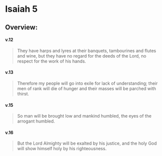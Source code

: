 # Isaiah 5

## Overview:



#### v.12
>They have harps and lyres at their banquets, tambourines and flutes and wine, but they have no regard for the deeds of the Lord, no respect for the work of his hands.

#### v.13
>Therefore my people will go into exile for lack of understanding; their men of rank will die of hunger and their masses will be parched with thirst.

#### v.15
>So man will be brought low and mankind humbled, the eyes of the arrogant humbled.

#### v.16
>But the Lord Almighty will be exalted by his justice, and the holy God will show himself holy by his righteousness.